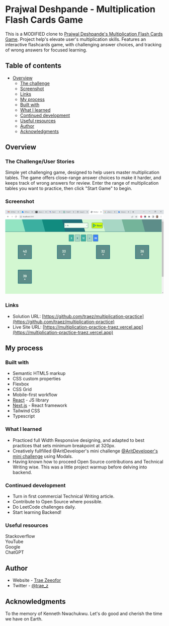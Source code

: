 # Prajwal Deshpande - Multiplication Flash Cards Game

This is a MODIFIED clone to [Prajwal Deshpande's Multiplication Flash Cards Game](https://github.com/prajwalpd7/Flash-Cards-Game). Project help's elevate user's multiplication skills. Features an interactive flashcards game, with challenging answer choices, and tracking of wrong answers for focused learning. 

## Table of contents

- [Overview](#overview)
  - [The challenge](#the-challenge)
  - [Screenshot](#screenshot)
  - [Links](#links)
  - [My process](#my-process)
  - [Built with](#built-with)
  - [What I learned](#what-i-learned)
  - [Continued development](#continued-development)
  - [Useful resources](#useful-resources)
  - [Author](#author)
  - [Acknowledgments](#acknowledgments)

## Overview

### The Challenge/User Stories

Simple yet challenging game, designed to help users master multiplication tables. The game offers close-range answer choices to make it harder, and keeps track of wrong answers for review. Enter the range of multiplication tables you want to practice, then click "Start Game" to begin.

### Screenshot

![](/public/images/screenshot-desktop.png)

### Links

- Solution URL: [https://github.com/traez/multiplication-practice](https://github.com/traez/multiplication-practice)
- Live Site URL: [https://multiplication-practice-traez.vercel.app](https://multiplication-practice-traez.vercel.app)

## My process

### Built with

- Semantic HTML5 markup
- CSS custom properties
- Flexbox
- CSS Grid
- Mobile-first workflow
- [React](https://reactjs.org/) - JS library
- [Next.js](https://nextjs.org/) - React framework
- Tailwind CSS
- Typescript

### What I learned

- Practiced full Width Responsive designing, and adapted to best practices that sets minimum breakpoint at 320px.
- Creatively fullfilled @AritDeveloper's mini challenge [@AritDeveloper's mini challenge](https://twitter.com/AritDeveloper/status/1723356245690552677) using Modals.
- Having known how to proceed Open Source contributions and Technical Writing wise. This was a little project warmup before delving into backend.

### Continued development

- Turn in first commercial Technical Writing article.  
- Contribute to Open Source where possible.  
- Do LeetCode challenges daily.  
- Start learning Backend!  

### Useful resources

Stackoverflow  
YouTube  
Google  
ChatGPT

## Author

- Website - [Trae Zeeofor](https://github.com/traez)
- Twitter - [@trae_z](https://twitter.com/trae_z)

## Acknowledgments

To the memory of Kenneth Nwachukwu. Let's do good and cherish the time we have on Earth.

